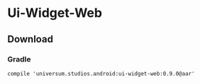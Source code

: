 Ui-Widget-Web
===============

## Download ##

### Gradle ###

    compile 'universum.studios.android:ui-widget-web:0.9.0@aar'
